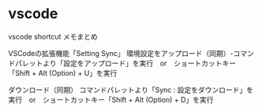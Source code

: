 # vscode
vscode shortcut メモまとめ

VSCodeの拡張機能「Setting Sync」
環境設定をアップロード（同期）-コマンドパレットより「設定をアップロード」を実行　or　ショートカットキー「Shift + Alt (Option) + U」を実行

ダウンロード（同期）
コマンドパレットより「Sync : 設定をダウンロード」を実行　or　ショートカットキー「Shift + Alt (Option) + D」を実行
